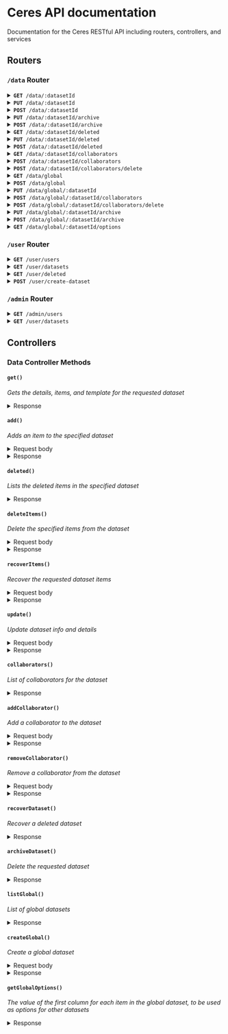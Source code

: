 # Ceres API documentation

Documentation for the Ceres RESTful API including routers, controllers, and services

## Routers

### `/data` Router

<details>
  <summary><code><strong>GET</strong> /data/:datasetId</code></summary><br />

  &nbsp;&nbsp;&nbsp;&nbsp;*Get all data and details for a specific dataset*
  
  &nbsp;&nbsp;&nbsp;&nbsp;`Action` dataController.get
</details>

<details>
  <summary><code><strong>PUT</strong> /data/:datasetId</code></summary><br />

  &nbsp;&nbsp;&nbsp;&nbsp;*Edit details for a specific dataset*
  
  &nbsp;&nbsp;&nbsp;&nbsp;<code><strong>Action:</strong></code> dataController.update
  <br/>&nbsp;&nbsp;&nbsp;&nbsp;<code><strong>Scope:</strong></code> `edit:details`
</details>

<details>
  <summary><code><strong>POST</strong> /data/:datasetId</code></summary><br />

  &nbsp;&nbsp;&nbsp;&nbsp;*Add item to a specific dataset*
  
  &nbsp;&nbsp;&nbsp;&nbsp;<code><strong>Action:</strong></code> dataController.add
  <br/>&nbsp;&nbsp;&nbsp;&nbsp;<code><strong>Scope:</strong></code> `add:items`
</details>

<details>
  <summary><code><strong>PUT</strong> /data/:datasetId/archive</code></summary><br />

  &nbsp;&nbsp;&nbsp;&nbsp;*Recover an archived (deleted) dataset*
  
  &nbsp;&nbsp;&nbsp;&nbsp;<code><strong>Action:</strong></code> dataController.recoverDataset
  <br/>&nbsp;&nbsp;&nbsp;&nbsp;<code><strong>Scope:</strong></code> `recover:dataset`
</details>

<details>
  <summary><code><strong>POST</strong> /data/:datasetId/archive</code></summary><br />

  &nbsp;&nbsp;&nbsp;&nbsp;*Archive (delete) a dataset*
  
  &nbsp;&nbsp;&nbsp;&nbsp;<code><strong>Action:</strong></code> dataController.archiveDataset
  <br/>&nbsp;&nbsp;&nbsp;&nbsp;<code><strong>Scope:</strong></code> `delete:dataset`
</details>

<details>
  <summary><code><strong>GET</strong> /data/:datasetId/deleted</code></summary><br />

  &nbsp;&nbsp;&nbsp;&nbsp;*Get deleted items for a specific dataset*
  
  &nbsp;&nbsp;&nbsp;&nbsp;<code><strong>Action:</strong></code> dataController.deleted
  <br/>&nbsp;&nbsp;&nbsp;&nbsp;<code><strong>Scope:</strong></code> `recover:items`
</details>

<details>
  <summary><code><strong>PUT</strong> /data/:datasetId/deleted</code></summary><br />

  &nbsp;&nbsp;&nbsp;&nbsp;*Recover deleted items for a specific dataset*
  
  &nbsp;&nbsp;&nbsp;&nbsp;<code><strong>Action:</strong></code> dataController.recoverItems
  <br/>&nbsp;&nbsp;&nbsp;&nbsp;<code><strong>Scope:</strong></code> `recover:items`
</details>

<details>
  <summary><code><strong>POST</strong> /data/:datasetId/deleted</code></summary><br />

  &nbsp;&nbsp;&nbsp;&nbsp;*Delete items for a specific dataset*
  
  &nbsp;&nbsp;&nbsp;&nbsp;<code><strong>Action:</strong></code> dataController.deleteItems
  <br/>&nbsp;&nbsp;&nbsp;&nbsp;<code><strong>Scope:</strong></code> `delete:items`
</details>

<details>
  <summary><code><strong>GET</strong> /data/:datasetId/collaborators</code></summary><br />

  &nbsp;&nbsp;&nbsp;&nbsp;*Get all collaborators for a specific dataset*
  
  &nbsp;&nbsp;&nbsp;&nbsp;<code><strong>Action:</strong></code> dataController.deleteItems
</details>

<details>
  <summary><code><strong>POST</strong> /data/:datasetId/collaborators</code></summary><br />

  &nbsp;&nbsp;&nbsp;&nbsp;*Add a collaborator for a specific dataset*
  
  &nbsp;&nbsp;&nbsp;&nbsp;<code><strong>Action:</strong></code> dataController.addCollaborator
  <br/>&nbsp;&nbsp;&nbsp;&nbsp;<code><strong>Scope:</strong></code> `update:collaborators`
</details>

<details>
  <summary><code><strong>POST</strong> /data/:datasetId/collaborators/delete</code></summary><br />

  &nbsp;&nbsp;&nbsp;&nbsp;*Remove a collaborator for a specific dataset*
  
  &nbsp;&nbsp;&nbsp;&nbsp;<code><strong>Action:</strong></code> dataController.removeCollaborator
  <br/>&nbsp;&nbsp;&nbsp;&nbsp;<code><strong>Scope:</strong></code> `update:collaborators`
</details>

<details>
  <summary><code><strong>GET</strong> /data/global</code></summary><br />

  &nbsp;&nbsp;&nbsp;&nbsp;*Get a list of all global datasets*
  
  &nbsp;&nbsp;&nbsp;&nbsp;`Action` dataController.listGlobal
</details>

<details>
  <summary><code><strong>POST</strong> /data/global</code></summary><br />

  &nbsp;&nbsp;&nbsp;&nbsp;*Create a global dataset*
  
  &nbsp;&nbsp;&nbsp;&nbsp;`Action` dataController.createGlobal
  <br/>&nbsp;&nbsp;&nbsp;&nbsp;<code><strong>Role:</strong></code> `ADMIN`
</details>

<details>
  <summary><code><strong>PUT</strong> /data/global/:datasetId</code></summary><br />

  &nbsp;&nbsp;&nbsp;&nbsp;*Edit details for a specific global dataset*
  
  &nbsp;&nbsp;&nbsp;&nbsp;`Action` dataController.update
  <br/>&nbsp;&nbsp;&nbsp;&nbsp;<code><strong>Role:</strong></code> `ADMIN`
</details>

<details>
  <summary><code><strong>POST</strong> /data/global/:datasetId/collaborators</code></summary><br />

  &nbsp;&nbsp;&nbsp;&nbsp;*Add a collaborator for a specific global dataset*
  
  &nbsp;&nbsp;&nbsp;&nbsp;`Action` dataController.addCollaborator
  <br/>&nbsp;&nbsp;&nbsp;&nbsp;<code><strong>Role:</strong></code> `ADMIN`
</details>

<details>
  <summary><code><strong>POST</strong> /data/global/:datasetId/collaborators/delete</code></summary><br />

  &nbsp;&nbsp;&nbsp;&nbsp;*Remove a collaborator for a specific global dataset*
  
  &nbsp;&nbsp;&nbsp;&nbsp;`Action` dataController.removeCollaborator
  <br/>&nbsp;&nbsp;&nbsp;&nbsp;<code><strong>Role:</strong></code> `ADMIN`
</details>

<details>
  <summary><code><strong>PUT</strong> /data/global/:datasetId/archive</code></summary><br />

  &nbsp;&nbsp;&nbsp;&nbsp;*Recover an archived (deleted) global dataset*
  
  &nbsp;&nbsp;&nbsp;&nbsp;`Action` dataController.recoverDataset
  <br/>&nbsp;&nbsp;&nbsp;&nbsp;<code><strong>Role:</strong></code> `ADMIN`
</details>

<details>
  <summary><code><strong>POST</strong> /data/global/:datasetId/archive</code></summary><br />

  &nbsp;&nbsp;&nbsp;&nbsp;*Archive (delete) a global dataset*
  
  &nbsp;&nbsp;&nbsp;&nbsp;`Action` dataController.archiveDataset
  <br/>&nbsp;&nbsp;&nbsp;&nbsp;<code><strong>Role:</strong></code> `ADMIN`
</details>

<details>
  <summary><code><strong>GET</strong> /data/global/:datasetId/options</code></summary><br />

  &nbsp;&nbsp;&nbsp;&nbsp;*Get all values from 1st column of the specific global dataset to be used as options in another dataset*
  
  &nbsp;&nbsp;&nbsp;&nbsp;`Action` dataController.getGlobalOptions
</details>

### `/user` Router

<details>
  <summary><code><strong>GET</strong> /user/users</code></summary><br />

  &nbsp;&nbsp;&nbsp;&nbsp;*Get a list of all users*
  
  &nbsp;&nbsp;&nbsp;&nbsp;`Action` userController.list
</details>

<details>
  <summary><code><strong>GET</strong> /user/datasets</code></summary><br />

  &nbsp;&nbsp;&nbsp;&nbsp;*Get a list of all datasets for the user making the request*
  
  &nbsp;&nbsp;&nbsp;&nbsp;`Action` userController.datasets
</details>

<details>
  <summary><code><strong>GET</strong> /user/deleted</code></summary><br />

  &nbsp;&nbsp;&nbsp;&nbsp;*Get a list of all archived (deleted) datasets for the user*
  
  &nbsp;&nbsp;&nbsp;&nbsp;`Action` userController.deleted
</details>

<details>
  <summary><code><strong>POST</strong> /user/create-dataset</code></summary><br />

  &nbsp;&nbsp;&nbsp;&nbsp;*Create a dataset with the current user as owner*
  
  &nbsp;&nbsp;&nbsp;&nbsp;`Action` userController.createDataset
</details>

### `/admin` Router

<details>
  <summary><code><strong>GET</strong> /admin/users</code></summary><br />

  &nbsp;&nbsp;&nbsp;&nbsp;*Get a list of all users*
  
  &nbsp;&nbsp;&nbsp;&nbsp;`Action` adminController.users.list
</details>

<details>
  <summary><code><strong>GET</strong> /user/datasets</code></summary><br />

  &nbsp;&nbsp;&nbsp;&nbsp;*Create a user with the provided info*
  
  &nbsp;&nbsp;&nbsp;&nbsp;`Action` adminController.users.create
</details>

## Controllers

### Data Controller Methods

#### `get()`
*Gets the details, items, and template for the requested dataset*

<details>
  <summary>Response</summary>
  <table>
    <tr>
      <th>Key</th>
      <th>Type</th>
      <th>Description</th>
    </tr>
    <tr>
      <td><code>dataset</code></td>
      <td><strong>Object</td></strong>
      <td>Dataset details</td>
    </tr>
    <tr>
      <td><code>items</code></td>
      <td><strong>Array</td></strong>
      <td>Items associated with the dataset</td>
    </tr>
    <tr>
      <td><code>template</code></td>
      <td><strong>Object</td></strong>
      <td>The JSON Schema template that defines the dataset data</td>
    </tr>
    <tr>
      <td><code>hasDeleted</code></td>
      <td><strong>Boolean</td></strong>
      <td>Whether the dataset has deleted items</td>
    </tr>
  </table>
</details>

#### `add()`
*Adds an item to the specified dataset*

<details>
  <summary>Request body</summary>
  
  An object representing the item to be added to the dataset. Should match the JSON Schema provided in the dataset template.
</details>

<details>
  <summary>Response</summary>
  <table>
    <tr>
      <th>Key</th>
      <th>Type</th>
      <th>Description</th>
    </tr>
    <tr>
      <td><code>item</code></td>
      <td><strong>Object</td></strong>
      <td>The item that has been added</td>
    </tr>
  </table>
</details>

#### `deleted()`
*Lists the deleted items in the specified dataset*

<details>
  <summary>Response</summary>
  <table>
    <tr>
      <th>Key</th>
      <th>Type</th>
      <th>Description</th>
    </tr>
    <tr>
      <td><code>items</code></td>
      <td><strong>Array</td></strong>
      <td>A list of the deleted items</td>
    </tr>
  </table>
</details>

#### `deleteItems()`
*Delete the specified items from the dataset*

<details>
  <summary>Request body</summary>
  
  An array of item ids to be deleted from the dataset.
</details>

<details>
  <summary>Response</summary>
  
  *Empty response on success*
</details>

#### `recoverItems()`
*Recover the requested dataset items*

<details>
  <summary>Request body</summary>
  
  An array of item ids to be recovered.
</details>

<details>
  <summary>Response</summary>
  
  *Empty response on success*
</details>

#### `update()`
*Update dataset info and details*

<details>
  <summary>Request body</summary>
  
  An object representing the values to be updated.
</details>

<details>
  <summary>Response</summary>
  
  *Empty response on success*
</details>

#### `collaborators()`
*List of collaborators for the dataset*

<details>
  <summary>Response</summary>
  <table>
    <tr>
      <th>Key</th>
      <th>Type</th>
      <th>Description</th>
    </tr>
    <tr>
      <td><code>collaborators</code></td>
      <td><strong>Array</td></strong>
      <td>A list of the dataset's collaborators with basic user details</td>
    </tr>
  </table>
</details>

#### `addCollaborator()`
*Add a collaborator to the dataset*

<details>
  <summary>Request body</summary>
  
  An array of user objects to be added as collaborators.
</details>

<details>
  <summary>Response</summary>
  
  *Empty response on success*
</details>

#### `removeCollaborator()`
*Remove a collaborator from the dataset*

<details>
  <summary>Request body</summary>
  
  An object with the user id to be removed. `{ id: USERID }`
</details>

<details>
  <summary>Response</summary>
  
  *Empty response on success*
</details>

#### `recoverDataset()`
*Recover a deleted dataset*

<details>
  <summary>Response</summary>
  
  *Empty response on success*
</details>

#### `archiveDataset()`
*Delete the requested dataset*

<details>
  <summary>Response</summary>
  
  *Empty response on success*
</details>

#### `listGlobal()`
*List of global datasets*

<details>
  <summary>Response</summary>
  
  Array of global datasets with basic dataset details
</details>

#### `createGlobal()`
*Create a global dataset*

<details>
  <summary>Request body</summary>
  
  <table>
    <tr>
      <th>Key</th>
      <th>Type</th>
      <th>Description</th>
    </tr>
    <tr>
      <td><code>details</code></td>
      <td><strong>Object</td></strong>
      <td>The dataset details to be created</td>
    </tr>
    <tr>
      <td><code>template</code></td>
      <td><strong>Object</td></strong>
      <td>The JSON Schema template for the dataset to be created</td>
    </tr>
  </table>
</details>

<details>
  <summary>Response</summary>
  
  <table>
    <tr>
      <th>Key</th>
      <th>Type</th>
      <th>Description</th>
    </tr>
    <tr>
      <td><code>id</code></td>
      <td><strong>String</td></strong>
      <td>The id of the created dataset</td>
    </tr>
  </table>
</details>

#### `getGlobalOptions()`
*The value of the first column for each item in the global dataset, to be used as options for other datasets*

<details>
  <summary>Response</summary>
  
  <table>
    <tr>
      <th>Key</th>
      <th>Type</th>
      <th>Description</th>
    </tr>
    <tr>
      <td><code>ops</code></td>
      <td><strong>Array</td></strong>
      <td>List of global dataset first column values</td>
    </tr>
  </table>
</details>